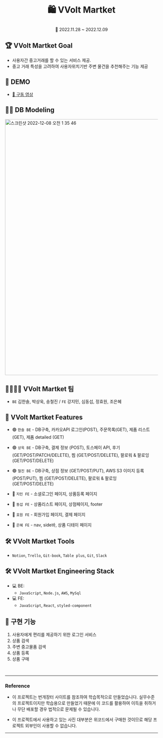 # <p align="center">🛍️ VVolt Martket

<P align="center">📆 2022.11.28 ~ 2022.12.09

## 🏆 VVolt Martket Goal

- 사용자간 중고거래를 할 수 있는 서비스 제공.
- 중고 거래 특성을 고려하여 사용자위치기반 주변 물건을 추천해주는 기능 제공

## 📼 DEMO

- <a href="https://www.youtube.com/watch?v=UDNfYsCpGR4">📎 구동 영상</a>

## 👩‍💻 DB Modeling

<img width="840" alt="스크린샷 2022-12-08 오전 1 35 46" src="https://user-images.githubusercontent.com/108253922/206603252-88d36410-961b-4ac1-85a2-a3b7dae6e694.png">

## 👩‍👩‍👧‍👦 VVolt Martket 팀

- `BE` 김한솔, 박상욱, 송철진 / `FE` 강지민, 심동섭, 정효원, 조은혜

## 📌 VVolt Martket Features

- 🟢 `한솔 BE` - DB구축, 카카오API 로그인(POST), 주문목록(GET), 제품 리스트 (GET), 제품 detailed (GET)
- 🟢 `상욱 BE` - DB구축, 결제 정보 (POST), 토스페이 API, 후기 (GET/POST/PATCH/DELETE), 찜 (GET/POST/DELETE), 팔로워 & 팔로잉 (GET/POST/DELETE)
- 🟢 `철진 BE` - DB구축, 상점 정보 (GET/POST/PUT), AWS S3 이미지 등록 (POST/PUT), 찜 (GET/POST/DELETE), 팔로워 & 팔로잉 (GET/POST/DELETE)

- 🔵 `지민 FE` - 소셜로그인 페이지, 상품등록 페이지
- 🔵 `동섭 FE` - 상품리스트 페이지, 상점페이지, footer
- 🔵 `효원 FE` - 회원가입 페이지, 결제 페이지
- 🔵 `은혜 FE` - nav, side바, 상품 디테이 페이지

## 🛠 VVolt Martket Tools

- `Notion`, `Trello`, `Git-book`, `Table plus`, `Git`, `Slack`

## 🛠 VVolt Martket Engineering Stack

- 💻 BE:
  - `JavaScript`, `Node.js`, `AWS`, `MySql`
- 💻 FE:
  - `JavaScript`, `React`, `styled-component`

## 🚀 구현 기능

1. 사용자에게 편리를 제공하기 위한 로그인 서비스
1. 상품 검색
1. 주변 중고물품 검색
1. 상품 등록
1. 상품 구매

<br>

---

### Reference

- 이 프로젝트는 번개장터 사이트를 참조하여 학습목적으로 만들었습니다. 실무수준의 프로젝트이지만 학습용으로 만들었기 때문에 이 코드를 활용하여 이득을 취하거나 무단 배포할 경우 법적으로 문제될 수 있습니다.

- 이 프로젝트에서 사용하고 있는 사진 대부분은 위코드에서 구매한 것이므로 해당 프로젝트 외부인이 사용할 수 없습니다.

---
